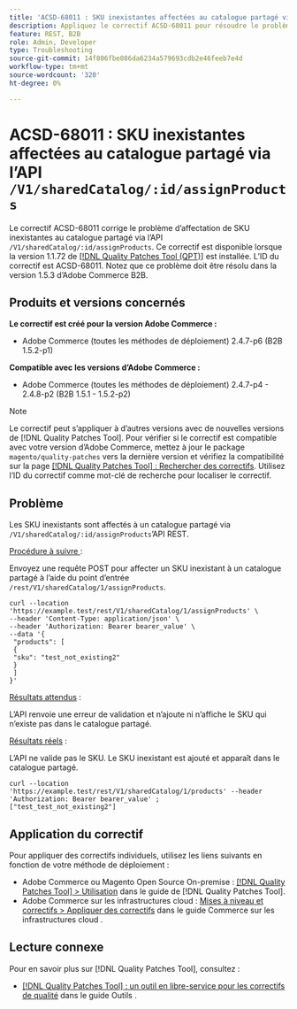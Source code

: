 ```yaml
---
title: 'ACSD-68011 : SKU inexistantes affectées au catalogue partagé via l’API /V1/sharedCatalog/:id/assignProducts'
description: Appliquez le correctif ACSD-68011 pour résoudre le problème d’Adobe Commerce en raison duquel des SKU inexistantes étaient affectées au catalogue partagé via l’API /V1/sharedCatalog/:id/assignProducts.
feature: REST, B2B
role: Admin, Developer
type: Troubleshooting
source-git-commit: 14f806fbe086da6234a579693cdb2e46feeb7e4d
workflow-type: tm+mt
source-wordcount: '320'
ht-degree: 0%

---
```


# ACSD-68011 : SKU inexistantes affectées au catalogue partagé via l’API `/V1/sharedCatalog/:id/assignProducts`

Le correctif ACSD-68011 corrige le problème d’affectation de SKU inexistantes au catalogue partagé via l’API `/V1/sharedCatalog/:id/assignProducts`. Ce correctif est disponible lorsque la version 1.1.72 de [[!DNL Quality Patches Tool (QPT)]](/help/tools/quality-patches-tool/quality-patches-tool-to-self-serve-quality-patches.md) est installée. L’ID du correctif est ACSD-68011. Notez que ce problème doit être résolu dans la version 1.5.3 d’Adobe Commerce B2B.

## Produits et versions concernés

**Le correctif est créé pour la version Adobe Commerce :**

* Adobe Commerce (toutes les méthodes de déploiement) 2.4.7-p6 (B2B 1.5.2-p1)

**Compatible avec les versions d’Adobe Commerce :**

* Adobe Commerce (toutes les méthodes de déploiement) 2.4.7-p4 - 2.4.8-p2 (B2B 1.5.1 - 1.5.2-p2)

>[!NOTE]
>
>Le correctif peut s’appliquer à d’autres versions avec de nouvelles versions de [!DNL Quality Patches Tool]. Pour vérifier si le correctif est compatible avec votre version d’Adobe Commerce, mettez à jour le package `magento/quality-patches` vers la dernière version et vérifiez la compatibilité sur la page [[!DNL Quality Patches Tool] : Rechercher des correctifs](https://experienceleague.adobe.com/tools/commerce-quality-patches/index.html). Utilisez l’ID du correctif comme mot-clé de recherche pour localiser le correctif.

## Problème

Les SKU inexistants sont affectés à un catalogue partagé via `/V1/sharedCatalog/:id/assignProducts`’API REST.

<u>Procédure à suivre </u> :

Envoyez une requête POST pour affecter un SKU inexistant à un catalogue partagé à l’aide du point d’entrée `/rest/V1/sharedCatalog/1/assignProducts`.

```
curl --location 'https://example.test/rest/V1/sharedCatalog/1/assignProducts' \
--header 'Content-Type: application/json' \
--header 'Authorization: Bearer bearer_value' \
--data '{
 "products": [
 { 
 "sku": "test_not_existing2"
 }
 ]
}'
```

<u>Résultats attendus</u> :

L’API renvoie une erreur de validation et n’ajoute ni n’affiche le SKU qui n’existe pas dans le catalogue partagé.

<u>Résultats réels</u> :

L’API ne valide pas le SKU. Le SKU inexistant est ajouté et apparaît dans le catalogue partagé.

```
curl --location 'https://example.test/rest/V1/sharedCatalog/1/products' --header 'Authorization: Bearer bearer_value' ;
["test_test_not_existing2"]
```


## Application du correctif

Pour appliquer des correctifs individuels, utilisez les liens suivants en fonction de votre méthode de déploiement :

* Adobe Commerce ou Magento Open Source On-premise : [[!DNL Quality Patches Tool] > Utilisation](/help/tools/quality-patches-tool/usage.md) dans le guide de [!DNL Quality Patches Tool].
* Adobe Commerce sur les infrastructures cloud : [Mises à niveau et correctifs > Appliquer des correctifs](https://experienceleague.adobe.com/docs/commerce-cloud-service/user-guide/develop/upgrade/apply-patches.html) dans le guide Commerce sur les infrastructures cloud .

## Lecture connexe

Pour en savoir plus sur [!DNL Quality Patches Tool], consultez :

* [[!DNL Quality Patches Tool] : un outil en libre-service pour les correctifs de qualité](/help/tools/quality-patches-tool/quality-patches-tool-to-self-serve-quality-patches.md) dans le guide Outils .
